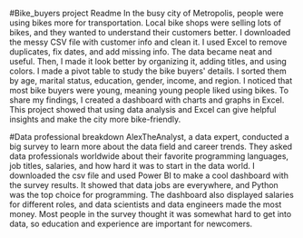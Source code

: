 #Bike_buyers project Readme
In the busy city of Metropolis, people were using bikes more for transportation. Local bike shops were selling lots of bikes, and they wanted to understand their customers better. I downloaded the messy CSV file with customer info and clean it. I used Excel to remove duplicates, fix dates, and add missing info. The data became neat and useful. Then, I made it look better by organizing it, adding titles, and using colors. I made a pivot table to study the bike buyers' details. I sorted them by age, marital status, education, gender, income, and region. I noticed that most bike buyers were young, meaning young people liked using bikes. To share my findings, I created a dashboard with charts and graphs in Excel. This project showed that using data analysis and Excel can give helpful insights and make the city more bike-friendly.





#Data professional breakdown 
AlexTheAnalyst, a data expert, conducted a big survey to learn more about the data field and career trends. They asked data professionals worldwide about their favorite programming languages, job titles, salaries, and how hard it was to start in the data world. I downloaded the csv file and used Power BI to make a cool dashboard with the survey results. It showed that data jobs are everywhere, and Python was the top choice for programming. The dashboard also displayed salaries for different roles, and data scientists and data engineers made the most money. Most people in the survey thought it was somewhat hard to get into data, so education and experience are important for newcomers.
